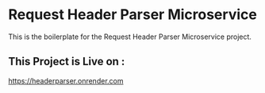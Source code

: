 # Request Header Parser Microservice

This is the boilerplate for the Request Header Parser Microservice project. 

## This Project is Live on :
https://headerparser.onrender.com
